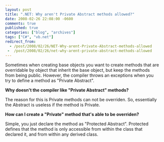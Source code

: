 ```yaml
---
layout: post
title: ".NET: Why aren't Private Abstract methods allowed?"
date: 2008-02-26 22:08:00 -0600
comments: true
published: true
categories: ["blog", "archives"]
tags: ["C#", "vb.net"]
redirect_from: 
  - /post/2008/02/26/NET-Why-arent-Private-Abstract-methods-allowed
 -  /post/2008/02/26/net-why-arent-private-abstract-methods-allowed
---
```

<!-- more -->
<p>Sometimes when creating base objects you want to create methods that are overridable by object that inherit the base object, but keep the methods from being public. However, the compiler throws an exceptions when you try to define&nbsp;a method as "Private Abstract".</p>
<p><strong>Why doesn't the compiler like "Private Abstract" methods?</strong></p>
<p>The reason for this is Private methods can not be overriden. So, essentially the Abstract is useless if the method is Private.</p>
<p><strong>How can I create a "Private" method that's able to be overriden?</strong></p>
<p>Simple, you just declare the method as "Protected Abstract". Protected defines that the method is only accessible from within the class that declared it, and from within any derived class.</p>
